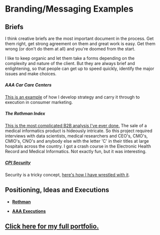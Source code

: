 # Branding/Messaging Examples

<a name="brief"></a>
## Briefs

I think creative briefs are the most important document in the process. Get them right, get strong agreement on them and great work is easy. Get them wrong (or don't do them at all) and you're doomed from the start.

I like to keep organic and let them take a forms depending on the complexity and nature of the client. But they are always brief and enlightening, so that people can get up to speed quickly, identify the major issues and make choices.

##### **AAA Car Care Centers**

[This is an example](./panwfiles/bigidea.pdf) of how I develop strategy and carry it through to execution in consumer marketing.

##### **The Rothman Index**

[This is the most complicated B2B analysis I've ever done.](./panwfiles/rothmanbrief.pdf) The sale of a medical informatics product is hideously intricate. So this project required interviews with data scientists, medical researchers and CEO's, CMO's, CMIO's, CNO's and anybody else with the letter 'C' in their titles at large hospitals across the country. I got a crash course in the Electronic Health Record and Medical Informatics. Not exactly fun, but it was interesting. 

##### [**CPI Security**](./panwfiles/CPIBrief.pdf)

Security is a tricky concept, [here's how I have wrestled with it](./panwfiles/CPIBrief.pdf). 

<a name="positioning"></a>
## Positioning, Ideas and Executions


- **[Rothman](./panwfiles/RothmanMessagingExamples)**

- **[AAA Executions](./panwfiles/AAA.pdf)**

## [Click here for my full portfolio.](http://www.behance.net/PatrickEMcLean)

